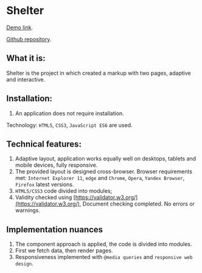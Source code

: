 # Shelter

[Demo link](https://sadullo1992.github.io/Shelter/pages/main/).

[Github repository](https://github.com/Sadullo1992/Shelter).

## What it is:
Shelter is the project in which created a markup with two pages, adaptive and interactive.

## Installation:
1. An application does not require installation.

Technology:
```HTML5```, ```CSS3```, ```JavaScript ES6``` are used.

## Technical features:
1. Adaptive layout, application works equally well on desktops, tablets and mobile devices, fully responsive.
1. The provided layout is designed cross-browser. Browser requirements met: ```Internet Explorer 11```, ```edge``` and ```Chrome```, ```Opera```, ```Yandex Browser```, ```Firefox``` latest versions.
1. ```HTML5/CSS3``` code divided into modules;
1. Validity checked using [https://validator.w3.org/](https://validator.w3.org/), Document checking completed. No errors or warnings.

## Implementation nuances

1. The component approach is applied, the code is divided into modules.
1. First we fetch data, then render pages.
1. Responsiveness implemented with ```@media queries``` and ```responsive web design```.